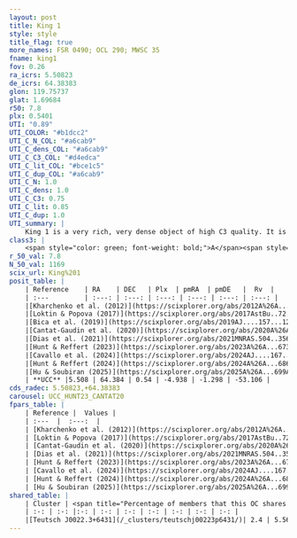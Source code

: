 ```yaml
---
layout: post
title: King 1
style: style
title_flag: true
more_names: FSR 0490; OCL 290; MWSC 35
fname: king1
fov: 0.26
ra_icrs: 5.50823
de_icrs: 64.38383
glon: 119.75737
glat: 1.69684
r50: 7.8
plx: 0.5401
UTI: "0.89"
UTI_COLOR: "#b1dcc2"
UTI_C_N_COL: "#a6cab9"
UTI_C_dens_COL: "#a6cab9"
UTI_C_C3_COL: "#d4edca"
UTI_C_lit_COL: "#bce1c5"
UTI_C_dup_COL: "#a6cab9"
UTI_C_N: 1.0
UTI_C_dens: 1.0
UTI_C_C3: 0.75
UTI_C_lit: 0.85
UTI_C_dup: 1.0
UTI_summary: |
    King 1 is a very rich, very dense object of high C3 quality. It is well-studied in the literature. This object shares a very small percentage of members with a later reported entry.
class3: |
    <span style="color: green; font-weight: bold;">A</span><span style="color: #FFC300; font-weight: bold;">B</span>
r_50_val: 7.8
N_50_val: 1169
scix_url: King%201
posit_table: |
    | Reference    | RA    | DEC   | Plx  | pmRA  | pmDE   |  Rv  |
    | :---         | :---: | :---: | :---: | :---: | :---: | :---: |
    |[Kharchenko et al. (2012)](https://scixplorer.org/abs/2012A%26A...543A.156K) | 5.516 | 64.384 | -- | -2.68 | -4.31 | -- |
    |[Loktin & Popova (2017)](https://scixplorer.org/abs/2017AstBu..72..257L) | 5.52 | 64.381 | -- | -2.038 | -4.122 | -38.4 |
    |[Bica et al. (2019)](https://scixplorer.org/abs/2019AJ....157...12B) | 5.534 | 64.382 | -- | -- | -- | -- |
    |[Cantat-Gaudin et al. (2020)](https://scixplorer.org/abs/2020A%26A...640A...1C) | 5.505 | 64.383 | 0.519 | -4.947 | -1.273 | -- |
    |[Dias et al. (2021)](https://scixplorer.org/abs/2021MNRAS.504..356D) | 5.456 | 64.373 | 0.515 | -4.952 | -1.279 | -53.284 |
    |[Hunt & Reffert (2023)](https://scixplorer.org/abs/2023A%26A...673A.114H) | 5.523 | 64.383 | 0.546 | -4.936 | -1.307 | -49.574 |
    |[Cavallo et al. (2024)](https://scixplorer.org/abs/2024AJ....167...12C) | 5.502 | 64.389 | 0.547 | -- | -- | -- |
    |[Hunt & Reffert (2024)](https://scixplorer.org/abs/2024A%26A...686A..42H) | 5.523 | 64.383 | 0.546 | -4.936 | -1.307 | -49.574 |
    |[Hu & Soubiran (2025)](https://scixplorer.org/abs/2025A%26A...699A.246H) | 5.502 | 64.389 | -- | -- | -- | -- |
    | **UCC** |5.508 | 64.384 | 0.54 | -4.938 | -1.298 | -53.106 | 
cds_radec: 5.50823,+64.38383
carousel: UCC_HUNT23_CANTAT20
fpars_table: |
    | Reference |  Values |
    | :---  |  :---:  |
    | [Kharchenko et al. (2012)](https://scixplorer.org/abs/2012A%26A...543A.156K) | `e_bv=0.625, distance=1659, log_age=9.7` |
    | [Loktin & Popova (2017)](https://scixplorer.org/abs/2017AstBu..72..257L) | `E(B-V)=0.747, Dmod=10.667, logt=9.17` |
    | [Cantat-Gaudin et al. (2020)](https://scixplorer.org/abs/2020A%26A...640A...1C) | `AVNN=1.9, DMNN=11.19, AgeNN=9.56` |
    | [Dias et al. (2021)](https://scixplorer.org/abs/2021MNRAS.504..356D) | `Av=2.544, Dist=1646, logage=9.371, [Fe/H]=0.105` |
    | [Hunt & Reffert (2023)](https://scixplorer.org/abs/2023A%26A...673A.114H) | `AV50=2.734, diffAV50=1.698, MOD50=11.195, logAge50=9.021` |
    | [Cavallo et al. (2024)](https://scixplorer.org/abs/2024AJ....167...12C) | `AV50=2.93, dMod50=11.22, logAge50=9.16, [Fe/H]50=-0.07` |
    | [Hunt & Reffert (2024)](https://scixplorer.org/abs/2024A%26A...686A..42H) | `MassJ=4379.42` |
    | [Hu & Soubiran (2025)](https://scixplorer.org/abs/2025A%26A...699A.246H) | `MA22=0.15, MA23f=-0.25, MA23g=-0.07, MZ23=-0.27, MK24=-0.19, MF24=-0.22` |
shared_table: |
    | Cluster | <span title="Percentage of members that this OC shares with the ones listed">%</span>   | RA   | DEC   | Plx   | pmRA  | pmDE  | Rv | UTI |
    | :-: | :-: |:-: | :-: | :-: | :-: | :-: | :-: | :-: |
    |[Teutsch J0022.3+6431](/_clusters/teutschj00223p6431/)| 2.4 | 5.56 | 64.48 | 0.56 | -4.96 | -1.27 | -49.4 |0.0 |
---
```

